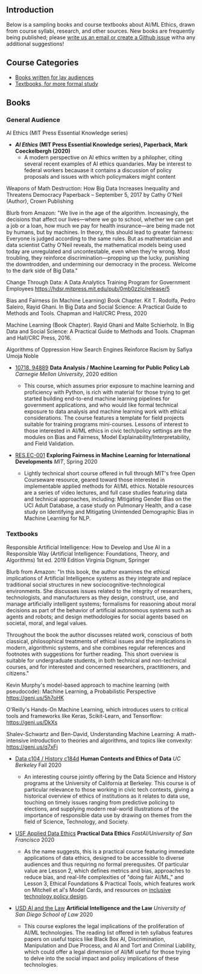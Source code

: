 
Introduction
-------------

Below is a sampling books and course textbooks about AI/ML Ethics, drawn from course syllabi, research, and other sources. New books are frequently being published; please [write us an email or create a Github issue](https://github.com/XDgov/MLBias/tree/main/Contribute) witha any additional suggestions!    


Course Categories
------------------

- [Books written for lay audiences](#books)
- [Textbooks, for more formal study](#textbooks)



Books
-------

### General Audience

AI Ethics (MIT Press Essential Knowledge series)

- **_AI Ethics_ (MIT Press Essential Knowledge series), Paperback, Mark Coeckelbergh (2020)**
	- A modern perspective on AI ethics written by a philopher, citing several recent examples of AI ethics quandaries. May be interest to federal workers becauase it contains a discussion of policy proposals and issues with which policymakers might content

Weapons of Math Destruction: How Big Data Increases Inequality and Threatens Democracy Paperback – September 5, 2017
by Cathy O'Neil  (Author), Crown Publishing

Blurb from Amazon: "We live in the age of the algorithm. Increasingly, the decisions that affect our lives—where we go to school, whether we can get a job or a loan, how much we pay for health insurance—are being made not by humans, but by machines. In theory, this should lead to greater fairness: Everyone is judged according to the same rules.
 But as mathematician and data scientist Cathy O’Neil reveals, the mathematical models being used today are unregulated and uncontestable, even when they’re wrong. Most troubling, they reinforce discrimination—propping up the lucky, punishing the downtrodden, and undermining our democracy in the process. Welcome to the dark side of Big Data."

Change Through Data: A Data Analytics Training Program for Government Employees https://hdsr.mitpress.mit.edu/pub/0mb0zzlc/release/5

Bias and Fairness (in Machine Learning) Book Chapter. Kit T. Rodolfa, Pedro Saleiro, Rayid Ghani. In Big Data and Social Science: A Practical Guide to Methods and Tools. Chapman and Hall/CRC Press, 2020

Machine Learning (Book Chapter). Rayid Ghani and Malte Schierholz. In Big Data and Social Science: A Practical Guide to Methods and Tools. Chapman and Hall/CRC Press, 2016.


Algorithms of Oppression
How Search Engines Reinforce Racism
by Safiya Umoja Noble


- [10718, 94889](https://github.com/dssg/mlforpublicpolicylab) **Data Analysis / Machine Learning for Public Policy Lab** *Carnegie Mellon University*, 2020 edition
	- This course, which assumes prior exposure to machine learning and proficiency with Python, is rich with material for those trying to get started building end-to-end machine learning pipelines for government applications, and who would like formal technical exposure to data analysis and machine learning work with ethical considerations. The course features a template for field projects suitable for training programs mini-courses. Lessons of interest to those interested in AI/ML ethics in civic tech/policy settings are the modules on Bias and Fairness, Model Explainability/Interpretability, and Field Validation.

- [RES.EC-001](https://ocw.mit.edu/resources/res-ec-001-exploring-fairness-in-machine-learning-for-international-development-spring-2020/index.htm#) **Exploring Fairness in Machine Learning for International Developments** *MIT*, Spring 2020 
	- Lightly technical short course offered in full through MIT's free Open Courseware resource, geared toward those interested in implementable applied methods for AI/ML ethics. Notable resources are a series of video lectures, and full case studies featuring data and technical approaches, including: Mitigating Gender Bias on the UCI Adult Database, a case study on Pulmonary Health, and a case study on Identifying and Mitigating Unintended Demographic Bias in Machine Learning for NLP.


### Textbooks

Responsible Artificial Intelligence: How to Develop and Use AI in a Responsible Way (Artificial Intelligence: Foundations, Theory, and Algorithms) 1st ed. 2019 Edition Virginia Dignum, Springer

Blurb from Amazon: "In this book, the author examines the ethical implications of Artificial Intelligence systems as they integrate and replace traditional social structures in new sociocognitive-technological environments. She discusses issues related to the integrity of researchers, technologists, and manufacturers as they design, construct, use, and manage artificially intelligent systems; formalisms for reasoning about moral decisions as part of the behavior of artificial autonomous systems such as agents and robots; and design methodologies for social agents based on societal, moral, and legal values. 

Throughout the book the author discusses related work, conscious of both classical, philosophical treatments of ethical issues and the implications in modern, algorithmic systems, and she combines regular references and footnotes with suggestions for further reading. This short overview is suitable for undergraduate students, in both technical and non-technical courses, and for interested and concerned researchers, practitioners, and citizens."





Kevin Murphy's model-based approach to machine learning (with pseudocode): Machine Learning, a Probabilistic Perspective https://geni.us/5h7oHK

O'Reilly's Hands-On Machine Learning, which introduces users to critical tools and frameworks like Keras, Scikit-Learn, and Tensorflow: https://geni.us/DkXs

Shalev-Schwartz and Ben-David, Understanding Machine Learning: A math-intensive introduction to theories and algorithms, and topics like convexity: https://geni.us/q7xFj

- [Data c104 / History c184d](https://data.berkeley.edu/data-c104-fall-2020-syllabus) **Human Contexts and Ethics of Data** *UC Berkeley* Fall 2020 

   - An interesting course jointly offering by the Data Science and History programs at the University of California at Berkeley. This course is of particular relevance to those working in civic tech contexts, giving a historical overview of ethics of institutions as it relates to data use, touching on timely issues ranging from predictive policing to elections, and supplying modern real-world illustrations of the importance of responsible data use by drawing on themes from the field of Science, Technology, and Society.  
- [USF Applied Data Ethics](https://ethics.fast.ai) **Practical Data Ethics** *FastAI/University of San Francisco* 2020 
  
  - As the name suggests, this is a practical course featuring immediate applications of data ethics, designed to be accessible to diverse audiences and thus requiring no formal prerequsites. Of particular value are Lesson 2, which defines metrics and bias, approaches to reduce bias, and real-life complexities of "doing fair AI/ML," and Lesson 3, Ethical Foundations & Practical Tools, which features work on Mitchell et al's Model Cards, and resources on [inclusive technology policy design](https://link.springer.com/article/10.1007/s10676-019-09497-z). 
- [USD AI and the Law](https://smithilaneous.typepad.com/artificial_intel_2020/2020/01/ai-and-the-law-welcome-and-syllabus.html) **Artificial Intelligence and the Law** *University of San Diego School of Law* 2020 
  
  - This course explores the legal implications of the proliferation of AI/ML technologies. The reading list offered in teh syllabus features papers on useful topics like Black Box AI, Discrimination, Manipulation and Due Process, and AI and Tort and Criminal Liability, which could offer a legal dimension of AI/Ml useful for those trying to delve into the social impact and policy implications of these technologies.



